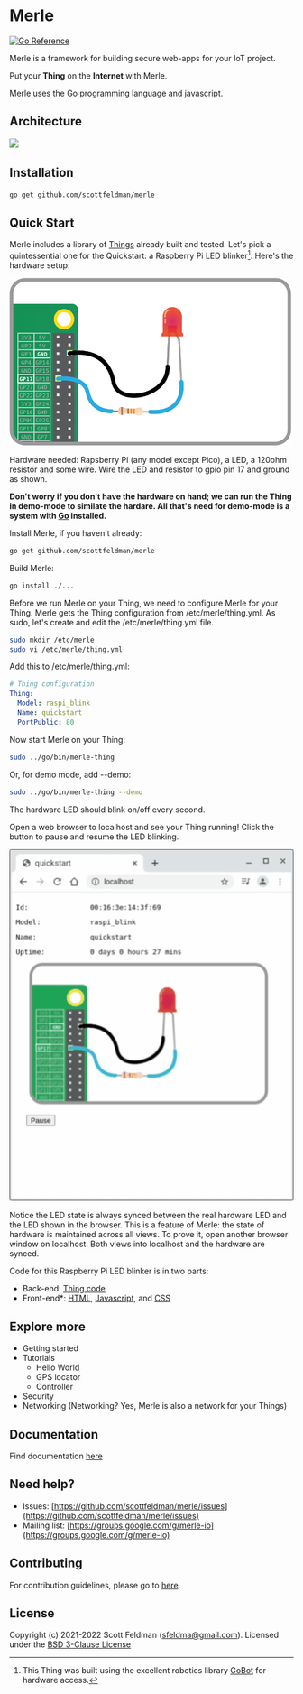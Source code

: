 # Merle

[![Go Reference](https://pkg.go.dev/badge/pkg.dev.go/github.com/scottfeldman/merle.svg)](https://pkg.go.dev/github.com/scottfeldman/merle)

Merle is a framework for building secure web-apps for your IoT project.

Put your **Thing** on the **Internet** with Merle.

Merle uses the Go programming language and javascript.

## Architecture

<img src="https://docs.google.com/drawings/d/e/2PACX-1vSkx75Ta5MePFXAM_O1C5voMNJ8aguUg8ahdgCNCw9MTpOkI3wgeFrcEUpYfoN0-_OFyQe37uAmVnRk/pub?w=419&amp;h=424">

## Installation

```sh
go get github.com/scottfeldman/merle
```

## Quick Start

Merle includes a library of [Things](things/README.md) already built and tested.  Let's pick a quintessential one for the Quickstart: a Raspberry Pi LED blinker[^1].  Here's the hardware setup:

![raspi_blink](web/images/raspi_blink/led-gpio17-off-small.png)

Hardware needed: Rapsberry Pi (any model except Pico), a LED, a 120ohm resistor and some wire.  Wire the LED and resistor to gpio pin 17 and ground as shown.

**Don't worry if you don't have the hardware on hand; we can run the Thing in demo-mode to similate the hardare.  All that's need for demo-mode is a system with [Go](https://go.dev/) installed.**

Install Merle, if you haven't already:

```sh
go get github.com/scottfeldman/merle
```

Build Merle:

```sh
go install ./...
```

Before we run Merle on your Thing, we need to configure Merle for your Thing.  Merle gets the Thing configuration from /etc/merle/thing.yml.  As sudo, let's create and edit the /etc/merle/thing.yml file.

```sh
sudo mkdir /etc/merle
sudo vi /etc/merle/thing.yml
```

Add this to /etc/merle/thing.yml:

```yaml
# Thing configuration
Thing:
  Model: raspi_blink
  Name: quickstart
  PortPublic: 80
```

Now start Merle on your Thing:

````sh
sudo ../go/bin/merle-thing
````

Or, for demo mode, add --demo:


````sh
sudo ../go/bin/merle-thing --demo
````

The hardware LED should blink on/off every second.

Open a web browser to localhost and see your Thing running!  Click the button to pause and resume the LED blinking.  

![raspi_blink](web/images/raspi_blink/led-gpio17-animation.gif?raw=true)

Notice the LED state is always synced between the real hardware LED and the LED shown in the browser.  This is a feature of Merle: the state of hardware is maintained across all views.  To prove it, open another browser window on localhost.  Both views into localhost and the hardware are synced.

[^1]: This Thing was built using the excellent robotics library [GoBot](https://gobot.io) for hardware access.

Code for this Raspberry Pi LED blinker is in two parts:
  - Back-end: [Thing code](things/raspi_blink/raspi_blink.go)
  - Front-end*: [HTML](web/templates/raspi_blink.html), [Javascript](web/js/raspi_blink.js), and [CSS](web/css/raspi_blink.css)

## Explore more

- Getting started
- Tutorials
  - Hello World
  - GPS locator
  - Controller
- Security
- Networking  (Networking?  Yes, Merle is also a network for your Things)

## Documentation

Find documentation [here](https://pkg.go.dev/github.com/scottfeldman/merle)

## Need help?
* Issues: [https://github.com/scottfeldman/merle/issues](https://github.com/scottfeldman/merle/issues)
* Mailing list: [https://groups.google.com/g/merle-io](https://groups.google.com/g/merle-io)

## Contributing
For contribution guidelines, please go to [here](https://github.com/scottfeldman/merle/blob/main/CONTRIBUTING.md).

## License
Copyright (c) 2021-2022 Scott Feldman (sfeldma@gmail.com).  Licensed under the [BSD 3-Clause License](https://github.com/scottfeldman/merle/blob/main/LICENSE)

